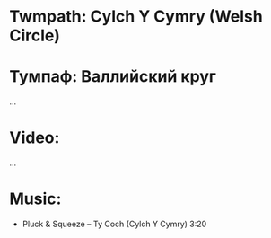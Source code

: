 Twmpath: Cylch Y Cymry (Welsh Circle)
==========================================
# Тумпаф: Валлийский круг
...

Video:
======
...

Music:
======
- Pluck & Squeeze – Ty Coch (Cylch Y Cymry) 3:20
